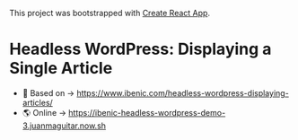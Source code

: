 This project was bootstrapped with [Create React App](https://github.com/facebook/create-react-app).

# Headless WordPress: Displaying a Single Article

- 📄 Based on → https://www.ibenic.com/headless-wordpress-displaying-articles/
- 🌎 Online → https://ibenic-headless-wordpress-demo-3.juanmaguitar.now.sh